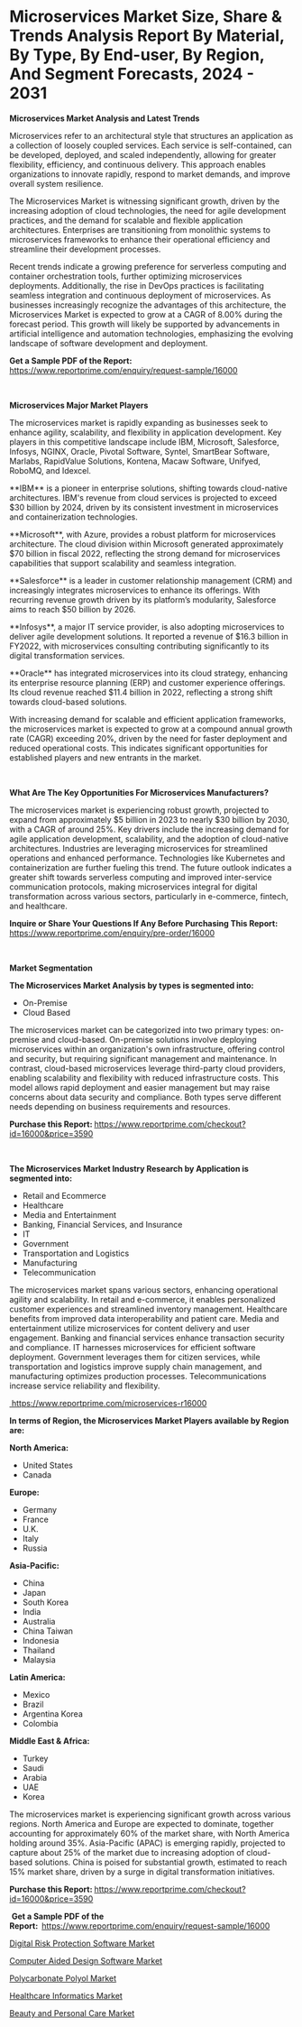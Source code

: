 <p><h1>Microservices Market Size, Share & Trends Analysis Report By Material, By Type, By End-user, By Region, And Segment Forecasts, 2024 - 2031</h1></p><p><strong>Microservices Market Analysis and Latest Trends</strong></p>
<p><p>Microservices refer to an architectural style that structures an application as a collection of loosely coupled services. Each service is self-contained, can be developed, deployed, and scaled independently, allowing for greater flexibility, efficiency, and continuous delivery. This approach enables organizations to innovate rapidly, respond to market demands, and improve overall system resilience.</p><p>The Microservices Market is witnessing significant growth, driven by the increasing adoption of cloud technologies, the need for agile development practices, and the demand for scalable and flexible application architectures. Enterprises are transitioning from monolithic systems to microservices frameworks to enhance their operational efficiency and streamline their development processes. </p><p>Recent trends indicate a growing preference for serverless computing and container orchestration tools, further optimizing microservices deployments. Additionally, the rise in DevOps practices is facilitating seamless integration and continuous deployment of microservices. As businesses increasingly recognize the advantages of this architecture, the Microservices Market is expected to grow at a CAGR of 8.00% during the forecast period. This growth will likely be supported by advancements in artificial intelligence and automation technologies, emphasizing the evolving landscape of software development and deployment.</p></p>
<p><strong>Get a Sample PDF of the Report:&nbsp;</strong> <a href="https://www.reportprime.com/enquiry/request-sample/16000?utm_campaign=1927&utm_medium=2&utm_source=Github&utm_content=ia&utm_term=25122024&utm_id=microservices">https://www.reportprime.com/enquiry/request-sample/16000</a></p>
<p>&nbsp;</p>
<p><strong>Microservices Major Market Players</strong></p>
<p><p>The microservices market is rapidly expanding as businesses seek to enhance agility, scalability, and flexibility in application development. Key players in this competitive landscape include IBM, Microsoft, Salesforce, Infosys, NGINX, Oracle, Pivotal Software, Syntel, SmartBear Software, Marlabs, RapidValue Solutions, Kontena, Macaw Software, Unifyed, RoboMQ, and Idexcel.</p><p>**IBM** is a pioneer in enterprise solutions, shifting towards cloud-native architectures. IBM's revenue from cloud services is projected to exceed $30 billion by 2024, driven by its consistent investment in microservices and containerization technologies. </p><p>**Microsoft**, with Azure, provides a robust platform for microservices architecture. The cloud division within Microsoft generated approximately $70 billion in fiscal 2022, reflecting the strong demand for microservices capabilities that support scalability and seamless integration.</p><p>**Salesforce** is a leader in customer relationship management (CRM) and increasingly integrates microservices to enhance its offerings. With recurring revenue growth driven by its platform’s modularity, Salesforce aims to reach $50 billion by 2026.</p><p>**Infosys**, a major IT service provider, is also adopting microservices to deliver agile development solutions. It reported a revenue of $16.3 billion in FY2022, with microservices consulting contributing significantly to its digital transformation services.</p><p>**Oracle** has integrated microservices into its cloud strategy, enhancing its enterprise resource planning (ERP) and customer experience offerings. Its cloud revenue reached $11.4 billion in 2022, reflecting a strong shift towards cloud-based solutions.</p><p>With increasing demand for scalable and efficient application frameworks, the microservices market is expected to grow at a compound annual growth rate (CAGR) exceeding 20%, driven by the need for faster deployment and reduced operational costs. This indicates significant opportunities for established players and new entrants in the market.</p></p>
<p>&nbsp;</p>
<p><strong>What Are The Key Opportunities For Microservices Manufacturers?</strong></p>
<p><p>The microservices market is experiencing robust growth, projected to expand from approximately $5 billion in 2023 to nearly $30 billion by 2030, with a CAGR of around 25%. Key drivers include the increasing demand for agile application development, scalability, and the adoption of cloud-native architectures. Industries are leveraging microservices for streamlined operations and enhanced performance. Technologies like Kubernetes and containerization are further fueling this trend. The future outlook indicates a greater shift towards serverless computing and improved inter-service communication protocols, making microservices integral for digital transformation across various sectors, particularly in e-commerce, fintech, and healthcare.</p></p>
<p><strong>Inquire or Share Your Questions If Any Before Purchasing This Report:</strong> <a href="https://www.reportprime.com/enquiry/pre-order/16000?utm_campaign=1927&utm_medium=2&utm_source=Github&utm_content=ia&utm_term=25122024&utm_id=microservices">https://www.reportprime.com/enquiry/pre-order/16000</a></p>
<p>&nbsp;</p>
<p><strong>Market Segmentation</strong></p>
<p><strong>The Microservices Market Analysis by types is segmented into:</strong></p>
<p><ul><li>On-Premise</li><li>Cloud Based</li></ul></p>
<p><p>The microservices market can be categorized into two primary types: on-premise and cloud-based. On-premise solutions involve deploying microservices within an organization's own infrastructure, offering control and security, but requiring significant management and maintenance. In contrast, cloud-based microservices leverage third-party cloud providers, enabling scalability and flexibility with reduced infrastructure costs. This model allows rapid deployment and easier management but may raise concerns about data security and compliance. Both types serve different needs depending on business requirements and resources.</p></p>
<p><strong>Purchase this Report:&nbsp;</strong><a href="https://www.reportprime.com/checkout?id=16000&price=3590&utm_campaign=1927&utm_medium=2&utm_source=Github&utm_content=ia&utm_term=25122024&utm_id=microservices">https://www.reportprime.com/checkout?id=16000&price=3590</a></p>
<p>&nbsp;</p>
<p><strong>The Microservices Market Industry Research by Application is segmented into:</strong></p>
<p><ul><li>Retail and Ecommerce</li><li>Healthcare</li><li>Media and Entertainment</li><li>Banking, Financial Services, and Insurance</li><li>IT</li><li>Government</li><li>Transportation and Logistics</li><li>Manufacturing</li><li>Telecommunication</li></ul></p>
<p><p>The microservices market spans various sectors, enhancing operational agility and scalability. In retail and e-commerce, it enables personalized customer experiences and streamlined inventory management. Healthcare benefits from improved data interoperability and patient care. Media and entertainment utilize microservices for content delivery and user engagement. Banking and financial services enhance transaction security and compliance. IT harnesses microservices for efficient software deployment. Government leverages them for citizen services, while transportation and logistics improve supply chain management, and manufacturing optimizes production processes. Telecommunications increase service reliability and flexibility.</p></p>
<p><a href="https://www.reportprime.com/microservices-r16000?utm_campaign=1927&utm_medium=2&utm_source=Github&utm_content=ia&utm_term=25122024&utm_id=microservices">&nbsp;https://www.reportprime.com/microservices-r16000</a></p>
<p><strong>In terms of Region, the Microservices Market Players available by Region are:</strong></p>
<p>
    <p> <strong> North America: </strong>
        <ul>
            <li>United States</li>
            <li>Canada</li>
        </ul>
        </p> 
    <p> <strong> Europe: </strong>
        <ul>
            <li>Germany</li>
            <li>France</li>
            <li>U.K.</li>
            <li>Italy</li>
            <li>Russia</li>
        </ul>
        </p> 
    <p> <strong> Asia-Pacific: </strong>
        <ul>
            <li>China</li>
            <li>Japan</li>
            <li>South Korea</li>
            <li>India</li>
            <li>Australia</li>
            <li>China Taiwan</li>
            <li>Indonesia</li>
            <li>Thailand</li>
            <li>Malaysia</li>
        </ul>
        </p> 
    <p> <strong> Latin America: </strong>
        <ul>
            <li>Mexico</li>
            <li>Brazil</li>
            <li>Argentina Korea</li>
            <li>Colombia</li>
        </ul>
        </p> 
    <p> <strong> Middle East & Africa: </strong>
        <ul>
            <li>Turkey</li>
            <li>Saudi</li>
            <li>Arabia</li>
            <li>UAE</li>
            <li>Korea</li>
        </ul>
    </p>
    </p>
<p><p>The microservices market is experiencing significant growth across various regions. North America and Europe are expected to dominate, together accounting for approximately 60% of the market share, with North America holding around 35%. Asia-Pacific (APAC) is emerging rapidly, projected to capture about 25% of the market due to increasing adoption of cloud-based solutions. China is poised for substantial growth, estimated to reach 15% market share, driven by a surge in digital transformation initiatives.</p></p>
<p><strong>Purchase this Report: </strong><a href="https://www.reportprime.com/checkout?id=16000&price=3590&utm_campaign=1927&utm_medium=2&utm_source=Github&utm_content=ia&utm_term=25122024&utm_id=microservices">https://www.reportprime.com/checkout?id=16000&price=3590</a></p>
<p>&nbsp;<strong>Get a Sample PDF of the Report:&nbsp;&nbsp;</strong><a href="https://www.reportprime.com/enquiry/request-sample/16000?utm_campaign=1927&utm_medium=2&utm_source=Github&utm_content=ia&utm_term=25122024&utm_id=microservices">https://www.reportprime.com/enquiry/request-sample/16000</a></p>
<p><strong></strong></p>
<p><p><a href="https://www.linkedin.com/pulse/digital-risk-protection-software-market-overview-regional-outlook-hqaqc?utm_campaign=1927&utm_medium=2&utm_source=Github&utm_content=ia&utm_term=25122024&utm_id=microservices">Digital Risk Protection Software Market</a></p><p><a href="https://www.linkedin.com/pulse/valuation-production-cost-growth-factors-computer-aided-design-1wcjc?utm_campaign=1927&utm_medium=2&utm_source=Github&utm_content=ia&utm_term=25122024&utm_id=microservices">Computer Aided Design Software Market</a></p><p><a href="https://www.linkedin.com/pulse/c-glance-reports-anmec?utm_campaign=1927&utm_medium=2&utm_source=Github&utm_content=ia&utm_term=25122024&utm_id=microservices">Polycarbonate Polyol Market</a></p><p><a href="https://www.linkedin.com/pulse/value-segmentation-share-andanalysis-healthcare-informatics-market-c7pjf?utm_campaign=1927&utm_medium=2&utm_source=Github&utm_content=ia&utm_term=25122024&utm_id=microservices">Healthcare Informatics Market</a></p><p><a href="https://www.linkedin.com/pulse/aglobalbeauty-personal-care-market-analysis-including-yfs2c?utm_campaign=1927&utm_medium=2&utm_source=Github&utm_content=ia&utm_term=25122024&utm_id=microservices">Beauty and Personal Care Market</a></p></p>